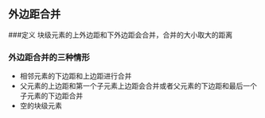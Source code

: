 ## 外边距合并
###定义
块级元素的上外边距和下外边距会合并，合并的大小取大的距离
### 外边距合并的三种情形
* 相邻元素的下边距和上边距进行合并
* 父元素的上边距和第一个子元素上边距会合并或者父元素的下边距和最后一个子元素的下边距合并
* 空的块级元素
